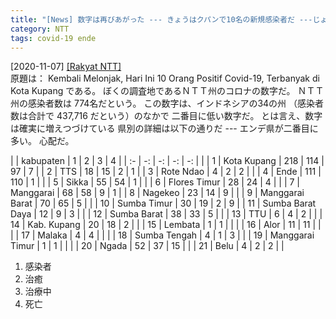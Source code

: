 ```yaml
---
title: "[News] 数字は再びあがった --- きょうはクパンで10名の新規感染者だ ---じょじょに、確実に、増えている"
category: NTT
tags: covid-19 ende 
---
```


[2020-11-07] [[Rakyat NTT]](https://rakyatntt.com/kembali-melonjak-hari-ini-10-orang-positif-covid-19-terbanyak-di-kota-kupang/)  
原題は：
Kembali Melonjak, Hari Ini 10 Orang Positif Covid-19, Terbanyak di Kota Kupang
である。
ぼくの調査地であるＮＴＴ州のコロナの数字だ。
ＮＴＴ州の感染者数は 774名だという。
この数字は、インドネシアの34の州
（感染者数は合計で 437,716 だという）のなかで
二番目に低い数字だ。
とは言え、数字は確実に増えつづけている
県別の詳細は以下の通りだ ---
エンデ県が二番目に多い。
心配だ。

|    | kabupaten        |   1 |   2 |  3 | 4 |
| :- | -:               |  -: |  -: | -: |   |
|  1 | Kota Kupang      | 218 | 114 | 97 | 7 |
|  2 | TTS              |  18 |  15 |  2 | 1 |
|  3 | Rote Ndao        |   4 |   2 |  2 |   |
|  4 | Ende             | 111 | 110 |  1 |   |
|  5 | Sikka            |  55 |  54 |  1 |   |
|  6 | Flores Timur     |  28 |  24 |  4 |   |
|  7 | Manggarai        |  68 |  58 |  9 | 1 |
|  8 | Nagekeo          |  23 |  14 |  9 |   |
|  9 | Manggarai Barat  |  70 |  65 |  5 |   |
| 10 | Sumba Timur      |  30 |  19 |  2 | 9 |
| 11 | Sumba Barat Daya |  12 |   9 |  3 |   |
| 12 | Sumba Barat      |  38 |  33 |  5 |   |
| 13 | TTU              |   6 |   4 |  2 |   |
| 14 | Kab. Kupang      |  20 |  18 |  2 |   |
| 15 | Lembata          |   1 |   1 |    |   |
| 16 | Alor             |  11 |  11 |    |   |
| 17 | Malaka           |   4 |   4 |    |   |
| 18 | Sumba Tengah     |   4 |   1 |  3 |   |
| 19 | Manggarai Timur  |   1 |   1 |    |   |
| 20 | Ngada            |  52 |  37 | 15 |   |
| 21 | Belu             |   4 |   2 |  2 |   |

1. 感染者
2. 治癒
3. 治療中
4. 死亡

